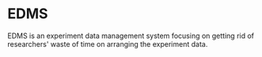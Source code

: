 # EDMS

EDMS is an experiment data management system focusing on getting rid of
researchers' waste of time on arranging the experiment data.

